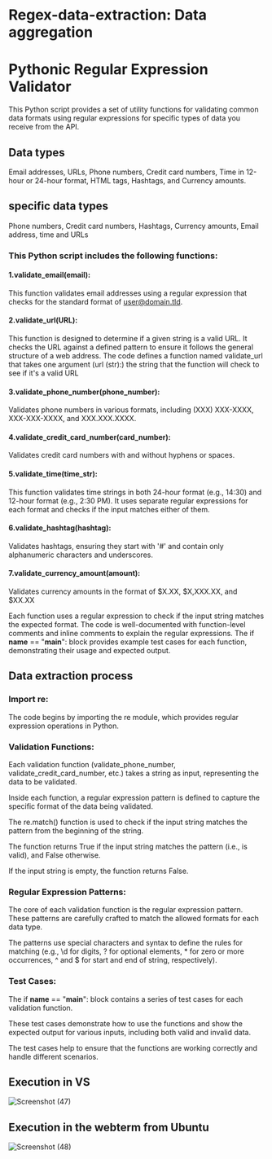 # Regex-data-extraction: Data aggregation
# Pythonic Regular Expression Validator
This Python script provides a set of utility functions for validating common data formats using regular expressions for specific types of data you receive from the API.
## Data types 
Email addresses, 
URLs, 
Phone numbers, 
Credit card numbers, 
Time in 12-hour or 24-hour format, 
HTML tags, 
Hashtags, and 
Currency amounts. 
## specific data types
Phone numbers, 
Credit card numbers, 
Hashtags, 
Currency amounts, Email address, time and URLs

### This Python script includes the following functions:

#### 1.validate_email(email): 
This function validates email addresses using a regular expression that checks for the standard format of user@domain.tld.

#### 2.validate_url(URL):
This function is designed to determine if a given string is a valid URL.  It checks the URL against a defined pattern to ensure it follows the general structure of a web address. The code defines a function named validate_url that takes one argument (url (str):) the string that the function will check to see if it's a valid URL

#### 3.validate_phone_number(phone_number): 
Validates phone numbers in various formats, including (XXX) XXX-XXXX, XXX-XXX-XXXX, and XXX.XXX.XXXX.

#### 4.validate_credit_card_number(card_number): 
Validates credit card numbers with and without hyphens or spaces.

#### 5.validate_time(time_str): 
This function validates time strings in both 24-hour format (e.g., 14:30) and 12-hour format (e.g., 2:30 PM). It uses separate regular expressions for each format and checks if the input matches either of them.

#### 6.validate_hashtag(hashtag): 
Validates hashtags, ensuring they start with '#' and contain only alphanumeric characters and underscores.

#### 7.validate_currency_amount(amount): 
Validates currency amounts in the format of $X.XX, $X,XXX.XX, and $XX.XX

Each function uses a regular expression to check if the input string matches the expected format.  The code is well-documented with function-level comments and inline comments to explain the regular expressions.  The if __name__ == "__main__": block provides example test cases for each function, demonstrating their usage and expected output.

## Data extraction process
### Import re: 
The code begins by importing the re module, which provides regular expression operations in Python.

### Validation Functions:

Each validation function (validate_phone_number, validate_credit_card_number, etc.) takes a string as input, representing the data to be validated.

Inside each function, a regular expression pattern is defined to capture the specific format of the data being validated.

The re.match() function is used to check if the input string matches the pattern from the beginning of the string.

The function returns True if the input string matches the pattern (i.e., is valid), and False otherwise.

If the input string is empty, the function returns False.

### Regular Expression Patterns:

The core of each validation function is the regular expression pattern. These patterns are carefully crafted to match the allowed formats for each data type.

The patterns use special characters and syntax to define the rules for matching (e.g., \d for digits, ? for optional elements, * for zero or more occurrences, ^ and $ for start and end of string, respectively).

### Test Cases:

The if __name__ == "__main__": block contains a series of test cases for each validation function.

These test cases demonstrate how to use the functions and show the expected output for various inputs, including both valid and invalid data.

The test cases help to ensure that the functions are working correctly and handle different scenarios.

## Execution in VS
![Screenshot (47)](https://github.com/user-attachments/assets/2bf885cf-99bc-4470-80f2-16c7d96499c8)

## Execution in the webterm from Ubuntu
![Screenshot (48)](https://github.com/user-attachments/assets/6e099613-1938-45b1-802b-1b8b674ee8c4)


